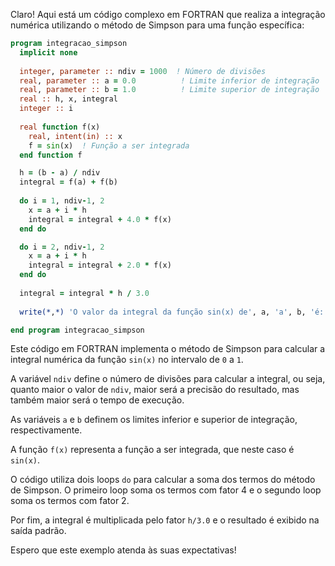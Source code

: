 Claro! Aqui está um código complexo em FORTRAN que realiza a integração numérica utilizando o método de Simpson para uma função específica:

```fortran
program integracao_simpson
  implicit none
  
  integer, parameter :: ndiv = 1000  ! Número de divisões
  real, parameter :: a = 0.0          ! Limite inferior de integração
  real, parameter :: b = 1.0          ! Limite superior de integração
  real :: h, x, integral
  integer :: i
  
  real function f(x)
    real, intent(in) :: x
    f = sin(x)  ! Função a ser integrada
  end function f

  h = (b - a) / ndiv
  integral = f(a) + f(b)
  
  do i = 1, ndiv-1, 2
    x = a + i * h
    integral = integral + 4.0 * f(x)
  end do

  do i = 2, ndiv-1, 2
    x = a + i * h
    integral = integral + 2.0 * f(x)
  end do
  
  integral = integral * h / 3.0
  
  write(*,*) 'O valor da integral da função sin(x) de', a, 'a', b, 'é:', integral

end program integracao_simpson
```

Este código em FORTRAN implementa o método de Simpson para calcular a integral numérica da função `sin(x)` no intervalo de `0` a `1`. 

A variável `ndiv` define o número de divisões para calcular a integral, ou seja, quanto maior o valor de `ndiv`, maior será a precisão do resultado, mas também maior será o tempo de execução. 

As variáveis `a` e `b` definem os limites inferior e superior de integração, respectivamente.

A função `f(x)` representa a função a ser integrada, que neste caso é `sin(x)`.

O código utiliza dois loops `do` para calcular a soma dos termos do método de Simpson. O primeiro loop soma os termos com fator 4 e o segundo loop soma os termos com fator 2.

Por fim, a integral é multiplicada pelo fator `h/3.0` e o resultado é exibido na saída padrão.

Espero que este exemplo atenda às suas expectativas!